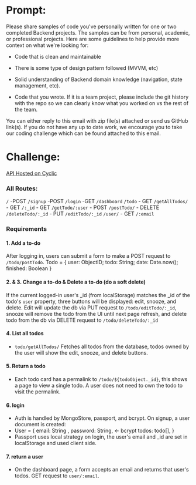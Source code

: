 # Prompt:

Please share samples of code you've personally written for one or two completed Backend projects. The samples can be from personal, academic, or professional projects. Here are some guidelines to help provide more context on what we're looking for:

- Code that is clean and maintainable

- There is some type of design pattern followed (MVVM, etc)

- Solid understanding of Backend domain knowledge (navigation, state management, etc).

- Code that you wrote. If it is a team project, please include the git history with the repo so we can clearly know what you worked on vs the rest of the team.

You can either reply to this email with zip file(s) attached or send us GitHub link(s). If you do not have any up to date work, we encourage you to take our coding challenge which can be found attached to this email.

# Challenge:

[ API Hosted on Cyclic](https://backend-for-rl.cyclic.app/)

### All Routes:

`/`
-POST `/signup`
-POST `/login`
-GET `/dashboard`
`/todo` - GET `/getAllTodos/` - GET `/:_id` - GET `/getTodo/:user` - POST `/postTodo/` - DELETE `/deleteTodo/:_id` - PUT `/editTodo/:_id`
`/user/` - GET `/:email`

### Requirements

#### 1. Add a to-do

After logging in, users can submit a form to make a POST request to `/todo/postTodo`.
Todo = {
user: ObjectID;
todo: String;
date: Date.now();
finished: Boolean
}

#### 2. & 3. Change a to-do & Delete a to-do (do a soft delete)

If the current logged-in user's \_id (from localStorage) matches the \_id of the todo's `user` property, three buttons will be displayed: edit, snooze, and delete. Edit will update the db via PUT request to `/todo/editTodo/:_id`, snooze will remove the todo from the UI until next page refresh, and delete todo from the db via DELETE request to `/todo/deleteTodo/:_id`

#### 4. List all todos

- `todo/getAllTodos/` Fetches all todos from the database, todos owned by the user will show the edit, snooze, and delete buttons.

#### 5. Return a todo

- Each todo card has a permalink to `/todo/${todoObject._id}`, this shows a page to view a single todo. A user does not need to own the todo to visit the permalink.

#### 6. login

- Auth is handled by MongoStore, passport, and bcrypt. On signup, a user document is created:
- User = {
  email: String ,
  password: String, <- bcrypt
  todos: todo[],
  }
- Passport uses local strategy on login, the user's email and \_id are set in localStorage and used client side.

#### 7. return a user

- On the dashboard page, a form accepts an email and returns that user's todos. GET request to `user/:email`.
